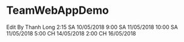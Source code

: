 # TeamWebAppDemo
Edit By Thanh Long
2:15 SA 10/05/2018
9:00 SA 11/05/2018
10:00 SA 11/05/2018
5:00 CH 14/05/2018
2:00 CH 16/05/2018
